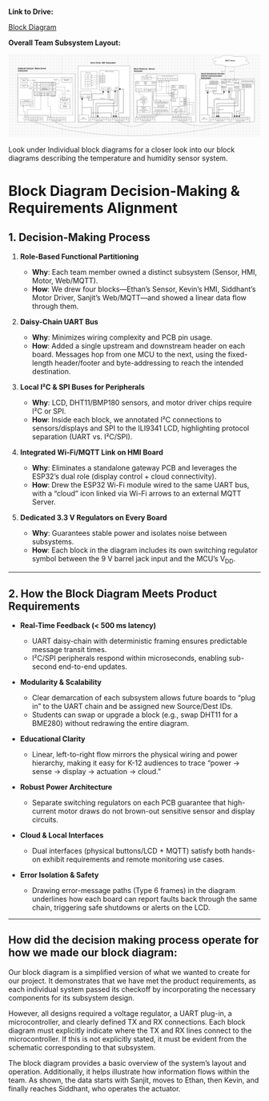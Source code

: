 **Link to Drive:**

[Block Diagram](https://drive.google.com/drive/folders/19I_488VRz9nsvQRNoa4jgeBesulI3tln?dmr=1&ec=wgc-drive-hero-goto)

**Overall Team Subsystem Layout:**

![Screenshot 2025-02-14 at 10 43 03 PM](Team_Block_Diagram.png)

Look under Individual block diagrams for a closer look into our block diagrams describing the temperature and humidity sensor system.


# Block Diagram Decision-Making & Requirements Alignment

## 1. Decision-Making Process

1. **Role-Based Functional Partitioning**  
   - **Why**: Each team member owned a distinct subsystem (Sensor, HMI, Motor, Web/MQTT).  
   - **How**: We drew four blocks—Ethan’s Sensor, Kevin’s HMI, Siddhant’s Motor Driver, Sanjit’s Web/MQTT—and showed a linear data flow through them.

2. **Daisy-Chain UART Bus**  
   - **Why**: Minimizes wiring complexity and PCB pin usage.  
   - **How**: Added a single upstream and downstream header on each board. Messages hop from one MCU to the next, using the fixed-length header/footer and byte-addressing to reach the intended destination.

3. **Local I²C & SPI Buses for Peripherals**  
   - **Why**: LCD, DHT11/BMP180 sensors, and motor driver chips require I²C or SPI.  
   - **How**: Inside each block, we annotated I²C connections to sensors/displays and SPI to the ILI9341 LCD, highlighting protocol separation (UART vs. I²C/SPI).

4. **Integrated Wi-Fi/MQTT Link on HMI Board**  
   - **Why**: Eliminates a standalone gateway PCB and leverages the ESP32’s dual role (display control + cloud connectivity).  
   - **How**: Drew the ESP32 Wi-Fi module wired to the same UART bus, with a “cloud” icon linked via Wi-Fi arrows to an external MQTT Server.

5. **Dedicated 3.3 V Regulators on Every Board**  
   - **Why**: Guarantees stable power and isolates noise between subsystems.  
   - **How**: Each block in the diagram includes its own switching regulator symbol between the 9 V barrel jack input and the MCU’s V<sub>DD</sub>.

---

## 2. How the Block Diagram Meets Product Requirements

- **Real-Time Feedback (< 500 ms latency)**  
  - UART daisy-chain with deterministic framing ensures predictable message transit times.  
  - I²C/SPI peripherals respond within microseconds, enabling sub-second end-to-end updates.

- **Modularity & Scalability**  
  - Clear demarcation of each subsystem allows future boards to “plug in” to the UART chain and be assigned new Source/Dest IDs.  
  - Students can swap or upgrade a block (e.g., swap DHT11 for a BME280) without redrawing the entire diagram.

- **Educational Clarity**  
  - Linear, left-to-right flow mirrors the physical wiring and power hierarchy, making it easy for K-12 audiences to trace “power → sense → display → actuation → cloud.”

- **Robust Power Architecture**  
  - Separate switching regulators on each PCB guarantee that high-current motor draws do not brown-out sensitive sensor and display circuits.

- **Cloud & Local Interfaces**  
  - Dual interfaces (physical buttons/LCD + MQTT) satisfy both hands-on exhibit requirements and remote monitoring use cases.

- **Error Isolation & Safety**  
  - Drawing error-message paths (Type 6 frames) in the diagram underlines how each board can report faults back through the same chain, triggering safe shutdowns or alerts on the LCD.



---
How did the decision making process operate for how we made our block diagram:
---

Our block diagram is a simplified version of what we wanted to create for our project. It demonstrates that we have met the product requirements, as each individual system passed its checkoff by incorporating the necessary components for its subsystem design.

However, all designs required a voltage regulator, a UART plug-in, a microcontroller, and clearly defined TX and RX connections. Each block diagram must explicitly indicate where the TX and RX lines connect to the microcontroller. If this is not explicitly stated, it must be evident from the schematic corresponding to that subsystem.

The block diagram provides a basic overview of the system’s layout and operation. Additionally, it helps illustrate how information flows within the team. As shown, the data starts with Sanjit, moves to Ethan, then Kevin, and finally reaches Siddhant, who operates the actuator.
